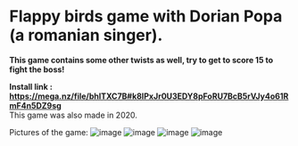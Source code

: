 # Flappy birds game with Dorian Popa (a romanian singer).
**This game contains some other twists as well, try to get to score 15 to fight the boss!**

**Install link : https://mega.nz/file/bhlTXC7B#k8IPxJr0U3EDY8pFoRU7BcB5rVJy4o61RmF4n5DZ9sg** <br>
This game was also made in 2020.

Pictures of the game:
![image](https://user-images.githubusercontent.com/30391543/222970000-b96e5bb3-bbe1-4d31-9d4c-225253ade21e.png)
![image](https://user-images.githubusercontent.com/30391543/222970024-6813ec2c-b0b6-4440-bdb5-98f3738043ea.png)
![image](https://user-images.githubusercontent.com/30391543/222970040-0c7294ef-9ea9-47cd-85d1-f58e84d54bff.png)
![image](https://user-images.githubusercontent.com/30391543/222970120-08726404-51b0-4abd-88bc-f14308cf906e.png)

